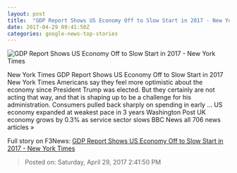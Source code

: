 ```yaml
---
layout: post
title:  "GDP Report Shows US Economy Off to Slow Start in 2017 - New York Times"
date: 2017-04-29 09:41:50Z
categories: google-news-top-stories
---
```


![GDP Report Shows US Economy Off to Slow Start in 2017 - New York Times](https://static01.nyt.com/images/2017/04/29/business/29econ/29econ-facebookJumbo.jpg)

New York Times GDP Report Shows US Economy Off to Slow Start in 2017 New York Times Americans say they feel more optimistic about the economy since President Trump was elected. But they certainly are not acting that way, and that is shaping up to be a challenge for his administration. Consumers pulled back sharply on spending in early ... US economy expanded at weakest pace in 3 years Washington Post UK economy grows by 0.3% as service sector slows BBC News all 706 news articles »


Full story on F3News: [GDP Report Shows US Economy Off to Slow Start in 2017 - New York Times](http://www.f3nws.com/n/MNUvKC)

> Posted on: Saturday, April 29, 2017 2:41:50 PM
